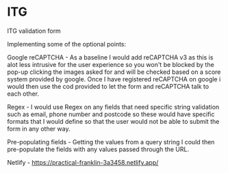 # ITG
ITG validation form


Implementing some of the optional points:

Google reCAPTCHA - As a baseline I would add reCAPTCHA v3 as this is alot less intrusive for the user experience so you won't be blocked by the pop-up clicking the images asked for and will be checked based on a score system provided by google. Once I have registered reCAPTCHA on google i would then use the cod provided to let the form and reCAPTCHA talk to each other.

Regex - I would use Regex on any fields that need specific string validation such as email, phone number and postcode so these would have specific formats that I would define so that the user would not be able to submit the form in any other way.

Pre-populating fields - Getting the values from a query string I could then pre-populate the fields with any values passed through the URL.

Netlify - https://practical-franklin-3a3458.netlify.app/
